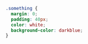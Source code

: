 ---
---

```css
.something {
  margin: 0;
  padding: 40px;
  color: white;
  background-color: darkblue;
}
```
